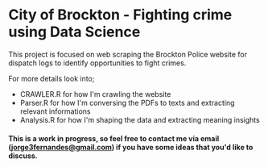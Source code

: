 # City of Brockton - Fighting crime using Data Science

This project is focused on web scraping the Brockton Police website for dispatch logs to identify opportunities to fight crimes.  

For more details look into;
- CRAWLER.R for how I'm crawling the website
- Parser.R for how I'm conversing the PDFs to texts and extracting relevant informations
- Analysis.R for how I'm shaping the data and extracting meaning insights



#### This is a work in progress, so feel free to contact me via email (jorge3fernandes@gmail.com) if you have some ideas that you'd like to discuss.
